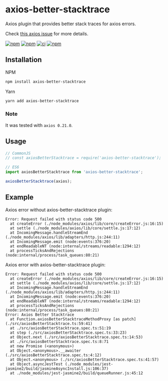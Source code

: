 # axios-better-stacktrace

Axios plugin that provides better stack traces for axios errors.

Check [this axios issue](https://github.com/axios/axios/issues/2387) for more details.

[![npm](https://img.shields.io/npm/v/axios-better-stacktrace.svg?label=npm%20package)](https://www.npmjs.com/package/axios-better-stacktrace)
[![npm](https://img.shields.io/npm/dt/axios-better-stacktrace.svg)](https://www.npmjs.com/package/axios-better-stacktrace)
[![ci](https://github.com/svsool/axios-better-stacktrace/workflows/CI/badge.svg?branch=main)](https://github.com/svsool/axios-better-stacktrace/actions?query=workflow%3ACI+branch%main)
[![npm](https://img.shields.io/npm/l/axios-better-stacktrace.svg)](https://choosealicense.com/licenses/mit)

## Installation

NPM
```bash
npm install axios-better-stacktrace
```

Yarn
```bash
yarn add axios-better-stacktrace
```

### Note

It was tested with `axios 0.21.0`.

## Usage

```js
// CommonJS
// const axiosBetterStacktrace = require('axios-better-stacktrace');

// ES6
import axiosBetterStacktrace from 'axios-better-stacktrace';

axiosBetterStacktrace(axios);
```

## Example

Axios error without axios-better-stacktrace plugin:

```
Error: Request failed with status code 500
  at createError (./node_modules/axios/lib/core/createError.js:16:15)
  at settle (./node_modules/axios/lib/core/settle.js:17:12)
  at IncomingMessage.handleStreamEnd (./node_modules/axios/lib/adapters/http.js:244:11)
  at IncomingMessage.emit (node:events:376:20)
  at endReadableNT (node:internal/streams/readable:1294:12)
  at processTicksAndRejections (node:internal/process/task_queues:80:21)
```

Axios error with axios-better-stacktrace plugin:

```
Error: Request failed with status code 500
  at createError (./node_modules/axios/lib/core/createError.js:16:15)
  at settle (./node_modules/axios/lib/core/settle.js:17:12)
  at IncomingMessage.handleStreamEnd (./node_modules/axios/lib/adapters/http.js:244:11)
  at IncomingMessage.emit (node:events:376:20)
  at endReadableNT (node:internal/streams/readable:1294:12)
  at processTicksAndRejections (node:internal/process/task_queues:80:21)
Error: Axios Better Stacktrace
  at Function.axiosBetterStacktraceMethodProxy [as patch] (./src/axiosBetterStacktrace.ts:59:41)
  at ./src/axiosBetterStacktrace.spec.ts:51:19
  at step (./src/axiosBetterStacktrace.spec.ts:33:23)
  at Object.next (./src/axiosBetterStacktrace.spec.ts:14:53)
  at ./src/axiosBetterStacktrace.spec.ts:8:71
  at new Promise (<anonymous>)
  at Object.<anonymous>.__awaiter (./src/axiosBetterStacktrace.spec.ts:4:12)
  at Object.<anonymous> (./src/axiosBetterStacktrace.spec.ts:41:57)
  at Object.asyncJestTest (./node_modules/jest-jasmine2/build/jasmineAsyncInstall.js:106:37)
  at ./node_modules/jest-jasmine2/build/queueRunner.js:45:12
```
